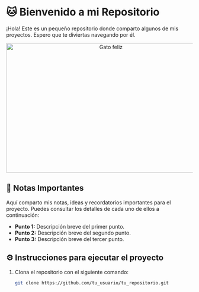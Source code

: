 # 🐱 Bienvenido a mi Repositorio

¡Hola! Este es un pequeño repositorio donde comparto algunos de mis proyectos. Espero que te diviertas navegando por él.

<p align="center">
  <img src="https://www.tiendanimal.es/articulos/wp-content/uploads/2014/05/%C2%BFC%C3%B3mo-tener-gatos-m%C3%A1s-felices_-1200x900.jpg" alt="Gato feliz" width="550" height="350" />
</p>

## 📝 Notas Importantes

Aquí comparto mis notas, ideas y recordatorios importantes para el proyecto. Puedes consultar los detalles de cada uno de ellos a continuación:

- **Punto 1:** Descripción breve del primer punto.
- **Punto 2:** Descripción breve del segundo punto.
- **Punto 3:** Descripción breve del tercer punto.

## ⚙️ Instrucciones para ejecutar el proyecto

1. Clona el repositorio con el siguiente comando:
   ```bash
   git clone https://github.com/tu_usuario/tu_repositorio.git
